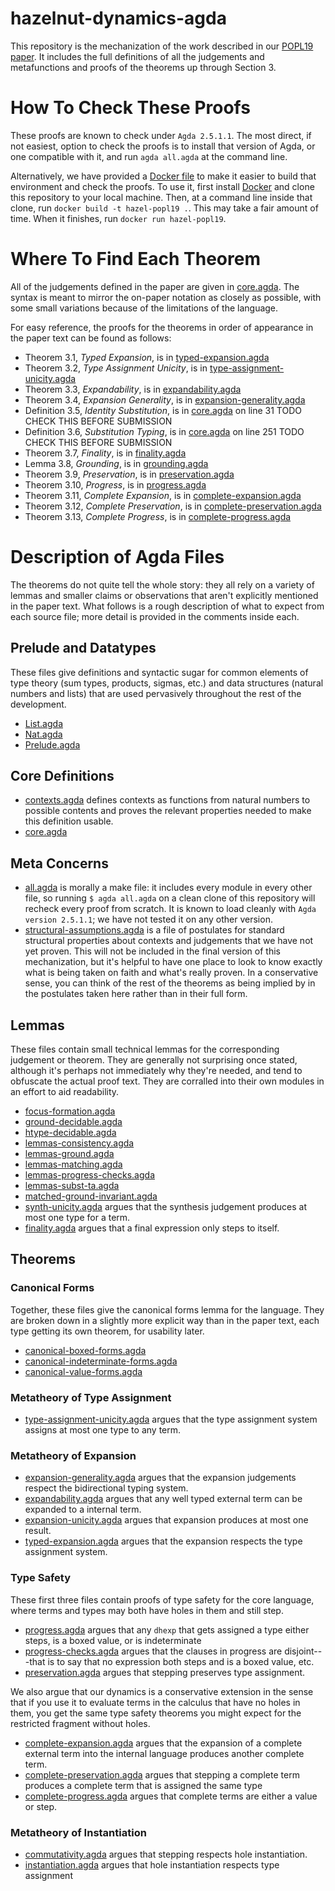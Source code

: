 # hazelnut-dynamics-agda
This repository is the mechanization of the work described in our [POPL19
paper](https://github.com/hazelgrove/hazelnut-dynamics). It includes the
full definitions of all the judgements and metafunctions and proofs of the
theorems up through Section 3.

# How To Check These Proofs

These proofs are known to check under `Agda 2.5.1.1`. The most direct, if
not easiest, option to check the proofs is to install that version of Agda,
or one compatible with it, and run `agda all.agda` at the command line.

Alternatively, we have provided a [Docker file](Dockerfile) to make it
easier to build that environment and check the proofs. To use it, first
install [Docker](https://www.docker.com/products/docker-desktop) and clone
this repository to your local machine. Then, at a command line inside that
clone, run `docker build -t hazel-popl19 .`. This may take a fair amount of
time. When it finishes, run `docker run hazel-popl19`.

# Where To Find Each Theorem

All of the judgements defined in the paper are given in
[core.agda](core.agda). The syntax is meant to mirror the on-paper notation
as closely as possible, with some small variations because of the
limitations of the language.

For easy reference, the proofs for the theorems in order of appearance in
the paper text can be found as follows:

- Theorem 3.1, _Typed Expansion_, is in [typed-expansion.agda](typed-expansion.agda)
- Theorem 3.2, _Type Assignment Unicity_, is in [type-assignment-unicity.agda](type-assignment-unicity.agda)
- Theorem 3.3, _Expandability_, is in [expandability.agda](expandability.agda )
- Theorem 3.4, _Expansion Generality_, is in [expansion-generality.agda](expansion-generality.agda)
- Definition 3.5, _Identity Substitution_, is in [core.agda](core.agda) on
  line 31 TODO CHECK THIS BEFORE SUBMISSION
- Definition 3.6, _Substitution Typing_, is in [core.agda](core.agda) on
  line 251 TODO CHECK THIS BEFORE SUBMISSION
- Theorem 3.7, _Finality_, is in [finality.agda](finality.agda)
- Lemma 3.8, _Grounding_, is in [grounding.agda](grounding.agda)
- Theorem 3.9, _Preservation_, is in [preservation.agda](preservation.agda)
- Theorem 3.10, _Progress_, is in [progress.agda](progress.agda)
- Theorem 3.11, _Complete Expansion_, is in [complete-expansion.agda](complete-expansion.agda)
- Theorem 3.12, _Complete Preservation_, is in [complete-preservation.agda](complete-preservation.agda)
- Theorem 3.13, _Complete Progress_, is in [complete-progress.agda](complete-progress.agda)

# Description of Agda Files

The theorems do not quite tell the whole story: they all rely on a variety
of lemmas and smaller claims or observations that aren't explicitly
mentioned in the paper text. What follows is a rough description of what to
expect from each source file; more detail is provided in the comments
inside each.

## Prelude and Datatypes

These files give definitions and syntactic sugar for common elements of
type theory (sum types, products, sigmas, etc.) and data structures
(natural numbers and lists) that are used pervasively throughout the rest
of the development.

- [List.agda](List.agda)
- [Nat.agda](Nat.agda)
- [Prelude.agda](Prelude.agda)

## Core Definitions

- [contexts.agda](contexts.agda) defines contexts as functions from natural
  numbers to possible contents and proves the relevant properties needed to
  make this definition usable.
- [core.agda](core.agda)

## Meta Concerns
- [all.agda](all.agda) is morally a make file: it includes every module in
  every other file, so running `$ agda all.agda` on a clean clone of this
  repository will recheck every proof from scratch. It is known to load
  cleanly with `Agda version 2.5.1.1`; we have not tested it on any other
  version.
- [structural-assumptions.agda](structural-assumptions.agda) is a file of
  postulates for standard structural properties about contexts and
  judgements that we have not yet proven. This will not be included in the
  final version of this mechanization, but it's helpful to have one place
  to look to know exactly what is being taken on faith and what's really
  proven. In a conservative sense, you can think of the rest of the
  theorems as being implied by in the postulates taken here rather than in
  their full form.

## Lemmas

These files contain small technical lemmas for the corresponding judgement
or theorem. They are generally not surprising once stated, although it's
perhaps not immediately why they're needed, and tend to obfuscate the actual
proof text. They are corralled into their own modules in an effort to aid
readability.

- [focus-formation.agda](focus-formation.agda)
- [ground-decidable.agda](ground-decidable.agda)
- [htype-decidable.agda](htype-decidable.agda)
- [lemmas-consistency.agda](lemmas-consistency.agda)
- [lemmas-ground.agda](lemmas-ground.agda)
- [lemmas-matching.agda](lemmas-matching.agda)
- [lemmas-progress-checks.agda](lemmas-progress-checks.agda)
- [lemmas-subst-ta.agda](lemmas-subst-ta.agda)
- [matched-ground-invariant.agda](matched-ground-invariant.agda)
- [synth-unicity.agda](synth-unicity.agda) argues that the synthesis
  judgement produces at most one type for a term.
- [finality.agda](finality.agda) argues that a final expression only steps
  to itself.

## Theorems

### Canonical Forms

Together, these files give the canonical forms lemma for the language. They
are broken down in a slightly more explicit way than in the paper text,
each type getting its own theorem, for usability later.

- [canonical-boxed-forms.agda](canonical-boxed-forms.agda)
- [canonical-indeterminate-forms.agda](canonical-indeterminate-forms.agda)
- [canonical-value-forms.agda](canonical-value-forms.agda)

### Metatheory of Type Assignment

- [type-assignment-unicity.agda](type-assignment-unicity.agda) argues that
  the type assignment system assigns at most one type to any term.

### Metatheory of Expansion

- [expansion-generality.agda](expansion-generality.agda) argues that the expansion
  judgements respect the bidirectional typing system.
- [expandability.agda](expandability.agda) argues that any well typed
  external term can be expanded to a internal term.
- [expansion-unicity.agda](expansion-unicity.agda) argues that expansion
  produces at most one result.
- [typed-expansion.agda](typed-expansion.agda) argues that the expansion
  respects the type assignment system.

### Type Safety

These first three files contain proofs of type safety for the core
language, where terms and types may both have holes in them and still step.

- [progress.agda](progress.agda) argues that any `dhexp` that gets assigned
  a type either steps, is a boxed value, or is indeterminate
- [progress-checks.agda](progress-checks.agda) argues that the clauses in
  progress are disjoint---that is to say that no expression both steps and
  is a boxed value, etc.
- [preservation.agda](preservation.agda) argues that stepping preserves
  type assignment.

We also argue that our dynamics is a conservative extension in the sense
that if you use it to evaluate terms in the calculus that have no holes in
them, you get the same type safety theorems you might expect for the
restricted fragment without holes.

- [complete-expansion.agda](complete-expansion.agda) argues that the
  expansion of a complete external term into the internal language produces
  another complete term.
- [complete-preservation.agda](complete-preservation.agda) argues that
  stepping a complete term produces a complete term that is assigned the
  same type
- [complete-progress.agda](complete-progress.agda) argues that complete
  terms are either a value or step.


### Metatheory of Instantiation

- [commutativity.agda](commutativity.agda) argues that stepping respects
  hole instantiation.
- [instantiation.agda](instantiation.agda) argues that hole instantiation
  respects type assignment
